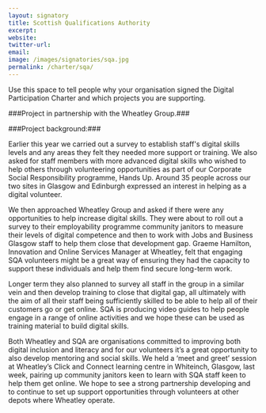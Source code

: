 ```yaml
---
layout: signatory
title: Scottish Qualifications Authority
excerpt: 
website: 
twitter-url: 
email: 
image: /images/signatories/sqa.jpg
permalink: /charter/sqa/
---
```


Use this space to tell people why your organisation signed the Digital Participation Charter and which projects you are supporting.

###Project in partnership with the Wheatley Group.###

###Project background:###

Earlier this year we carried out a survey to establish staff's digital skills levels and any areas they felt they needed more support or training.  We also asked for staff members with more advanced digital skills who wished to help others through volunteering opportunities as part of our Corporate Social Responsibility programme, Hands Up.  Around 35 people across our two sites in Glasgow and Edinburgh expressed an interest in helping as a digital volunteer.

We then approached Wheatley Group and asked if there were any opportunities to help increase digital skills. They were about to roll out a survey to their employability programme community janitors to measure their levels of digital competence and then to work with Jobs and Business Glasgow staff to help them close that development gap. Graeme Hamilton, Innovation and Online Services Manager at Wheatley, felt that engaging SQA volunteers might be a great way of ensuring they had the capacity to support these individuals and help them find secure long-term work.

Longer term they also planned to survey all staff in the group in a similar vein and then develop training to close that digital gap, all ultimately with the aim of all their staff being sufficiently skilled to be able to help all of their customers go or get online. SQA is producing video guides to help people engage in a range of online activities and we hope these can be used as training material to build digital skills.

Both Wheatley and SQA are organisations committed to improving both digital inclusion and literacy and for our volunteers it’s a great opportunity to also develop mentoring and social skills.  We held a ‘meet and greet’ session at Wheatley’s Click and Connect learning centre in Whiteinch, Glasgow, last week, pairing up community janitors keen to learn with SQA staff keen to help them get online. We hope to see a strong partnership developing and to continue to set up support opportunities through volunteers at other depots where Wheatley operate. 

